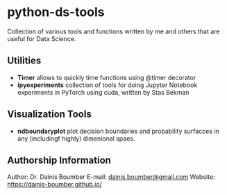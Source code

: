 # python-ds-tools
Collection of various tools and functions written by me and others that are useful for Data Science.

## Utilities

- **Timer** allows to quickly time functions using @timer decorator
- **ipyexperiments** collection of tools for doing Jupyter Notebook experiments in PyTorch using cuda, written by Stas Bekman

## Visualization Tools

- **ndboundaryplot** plot decision boundaries and probability surfacces in any (includingf highly) dimenional spaes.

## Authorship Information ##

Author: Dr. Dainis Boumber
E-mail: dainis.boumber@gmail.com
Website: https://dainis-boumber.github.io/

